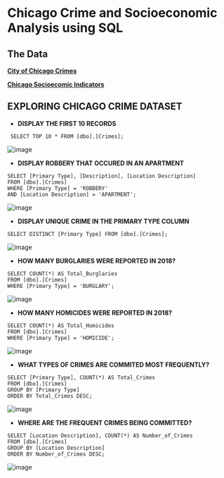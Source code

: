 # Chicago Crime and Socioeconomic Analysis using SQL

## The Data
**[City of Chicago Crimes](https://data.cityofchicago.org/Public-Safety/Crimes-2001-to-Present/ijzp-q8t2/data)**

**[Chicago Socioecomic Indicators](https://data.cityofchicago.org/Health-Human-Services/Census-Data-Selected-socioeconomic-indicators-in-C/kn9c-c2s2/data)**

## **EXPLORING CHICAGO CRIME DATASET**


* **DISPLAY THE FIRST 10 RECORDS**

` SELECT TOP 10 * FROM [dbo].[Crimes];`

 ![image](https://user-images.githubusercontent.com/16657494/144781569-d7b4a7b1-ed24-4efa-b765-32ca938a5129.png)
  
* **DISPLAY ROBBERY THAT OCCURED IN AN APARTMENT**
```
SELECT [Primary Type], [Description], [Location Description]
FROM [dbo].[Crimes]
WHERE [Primary Type] = 'ROBBERY'
AND [Location Description] = 'APARTMENT';
```

![image](https://user-images.githubusercontent.com/16657494/144938683-e84a911a-ff78-4285-8ec7-88bee152ffbb.png)


* **DISPLAY UNIQUE CRIME IN THE PRIMARY TYPE COLUMN**

`SELECT DISTINCT [Primary Type] FROM [dbo].[Crimes];`

![image](https://user-images.githubusercontent.com/16657494/144782583-78e35d28-0c87-419a-b9f1-1fc8ecec4374.png)

* **HOW MANY BURGLARIES WERE REPORTED IN 2018?**
```
SELECT COUNT(*) AS Total_Burglaries
FROM [dbo].[Crimes]
WHERE [Primary Type] = 'BURGLARY';
```
![image](https://user-images.githubusercontent.com/16657494/144782801-2372675c-352d-40bb-b604-2a44789870eb.png)

* **HOW MANY HOMICIDES WERE REPORTED IN 2018?**
```
SELECT COUNT(*) AS Total_Homicides
FROM [dbo].[Crimes]
WHERE [Primary Type] = 'HOMICIDE';
```
![image](https://user-images.githubusercontent.com/16657494/144782936-5bdfa093-54f3-4f05-b1cb-fb51e8317b2a.png)

* **WHAT TYPES OF CRIMES ARE COMMITED MOST FREQUENTLY?**
```
SELECT [Primary Type], COUNT(*) AS Total_Crimes
FROM [dbo].[Crimes]
GROUP BY [Primary Type]
ORDER BY Total_Crimes DESC;
```
![image](https://user-images.githubusercontent.com/16657494/144939434-7a656c08-e70b-42f8-a70c-aa24277a83b2.png)

* **WHERE ARE THE FREQUENT CRIMES BEING COMMITTED?**
```
SELECT [Location Description], COUNT(*) AS Number_of_Crimes
FROM [dbo].[Crimes]
GROUP BY [Location Description]
ORDER BY Number_of_Crimes DESC;
```

![image](https://user-images.githubusercontent.com/16657494/144947883-44765cf0-1130-4558-b867-40fc455a81cc.png)


